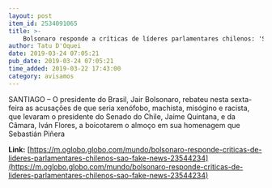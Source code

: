 ```yaml
---
layout: post
item_id: 2534091065
title: >-
    Bolsonaro responde a críticas de líderes parlamentares chilenos: 'São fake news'
author: Tatu D'Oquei
date: 2019-03-24 07:05:21
pub_date: 2019-03-24 07:05:21
time_added: 2019-03-22 17:43:00
category: avisamos
---
```


SANTIAGO – O presidente do Brasil, Jair Bolsonaro, rebateu nesta sexta-feira as acusações de que seria xenófobo, machista, misógino e racista, que levaram o presidente do Senado do Chile, Jaime Quintana, e da Câmara, Iván Flores, a boicotarem o almoço em sua homenagem que Sebastián Piñera

**Link:** [https://m.oglobo.globo.com/mundo/bolsonaro-responde-criticas-de-lideres-parlamentares-chilenos-sao-fake-news-23544234](https://m.oglobo.globo.com/mundo/bolsonaro-responde-criticas-de-lideres-parlamentares-chilenos-sao-fake-news-23544234)


